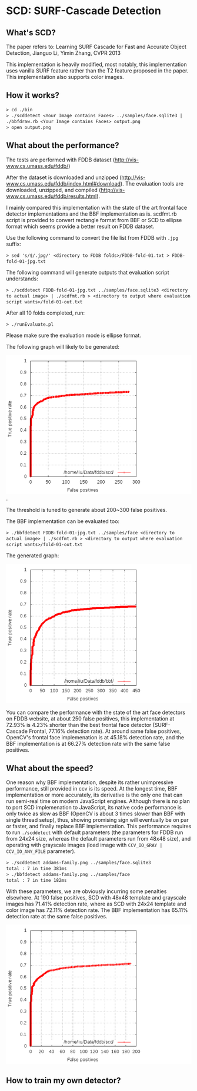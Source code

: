 SCD: SURF-Cascade Detection
===========================

What's SCD?
-----------

The paper refers to:
Learning SURF Cascade for Fast and Accurate Object Detection, Jianguo Li, Yimin Zhang, CVPR 2013

This implementation is heavily modified, most notably, this implementation uses
vanilla SURF feature rather than the T2 feature proposed in the paper. This
implementation also supports color images.

How it works?
-------------

	> cd ./bin
	> ./scddetect <Your Image contains Faces> ../samples/face.sqlite3 | ./bbfdraw.rb <Your Image contains Faces> output.png
	> open output.png

What about the performance?
---------------------------

The tests are performed with FDDB dataset (http://vis-www.cs.umass.edu/fddb/)

After the dataset is downloaded and unzipped (http://vis-www.cs.umass.edu/fddb/index.html#download).
The evaluation tools are downloaded, unzipped, and compiled (http://vis-www.cs.umass.edu/fddb/results.html).

I mainly compared this implementation with the state of the art frontal face
detector implementations and the BBF implementation as is. scdfmt.rb script
is provided to convert rectangle format from BBF or SCD to ellipse format which
seems provide a better result on FDDB dataset.

Use the following command to convert the file list from FDDB with `.jpg` suffix:

	> sed 's/$/.jpg/' <directory to FDDB folds>/FDDB-fold-01.txt > FDDB-fold-01-jpg.txt

The following command will generate outputs that evaluation script understands:

	> ./scddetect FDDB-fold-01-jpg.txt ../samples/face.sqlite3 <directory to actual image> | ./scdfmt.rb > <directory to output where evaluation script wants>/fold-01-out.txt

After all 10 folds completed, run:

	> ./runEvaluate.pl

Please make sure the evaluation mode is ellipse format.

The following graph will likely to be generated:

![DiscROC-SCD](resources/disc-roc-scd.png).

The threshold is tuned to generate about 200~300 false positives.

The BBF implementation can be evaluated too:

	> ./bbfdetect FDDB-fold-01-jpg.txt ../samples/face <directory to actual image> | ./scdfmt.rb > <directory to output where evaluation script wants>/fold-01-out.txt

The generated graph:

![DiscROC-BBF](resources/disc-roc-bbf.png)

You can compare the performance with the state of the art face detectors on
FDDB website, at about 250 false positives, this implementation at 72.93% is 4.23%
shorter than the best frontal face detector (SURF-Cascade Frontal, 77.16% detection
rate). At around same false positives, OpenCV's frontal face implemenation is at
45.18% detection rate, and the BBF implementation is at 66.27% detection rate with
the same false positives.

What about the speed?
---------------------

One reason why BBF implementation, despite its rather unimpressive performance,
still provided in ccv is its speed. At the longest time, BBF implementation or
more accurately, its derivative is the only one that can run semi-real time on
modern JavaScript engines. Although there is no plan to port SCD implemenation
to JavaScript, its native code performance is only twice as slow as BBF (OpenCV
is about 3 times slower than BBF with single thread setup), thus, showing
promising sign will eventually be on par or faster, and finally replace BBF
implementation. This performance requires to run `./scddetect` with default
parameters (the parameters for FDDB run from 24x24 size, whereas the default
parameters run from 48x48 size), and operating with grayscale images (load image
with `CCV_IO_GRAY | CCV_IO_ANY_FILE` parameter).

	> ./scddetect addams-family.png ../samples/face.sqlite3
	total : 7 in time 381ms
	> ./bbfdetect addams-family.png ../samples/face
	total : 7 in time 182ms

With these parameters, we are obviously incurring some penalties elsewhere.
At 190 false positives, SCD with 48x48 template and grayscale images has 71.41%
detection rate, where as SCD with 24x24 template and color image has 72.11%
detection rate. The BBF implementation has 65.11% detection rate at the same
false positives.

![DiscROC-SCD-Fast](resources/disc-roc-scd-fast.png)

How to train my own detector?
-----------------------------
